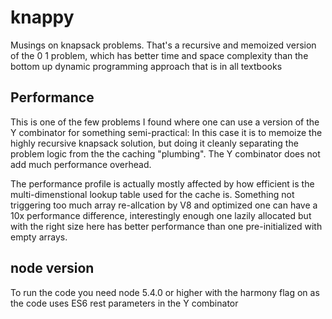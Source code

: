 # knappy
Musings on knapsack problems.
That's a recursive and memoized version of the 0 1 problem, which has better time and space complexity than the bottom up dynamic programming approach that is in all textbooks

## Performance
This is one of the few problems I found where one can use a version of the Y combinator for something semi-practical:
In this case it is to memoize the highly recursive knapsack solution, but doing it cleanly separating the problem logic from the the caching "plumbing".
The Y combinator does not add much performance overhead.

The performance profile is actually mostly affected by how efficient is the multi-dimenstional lookup table used for the cache is.
Something not triggering too much array re-allcation by V8 and optimized one can have a 10x performance difference, interestingly enough
one lazily allocated but with the right size here has better performance than one pre-initialized with empty arrays.

## node version
To run the code you need node 5.4.0 or higher with the harmony flag on as the code uses ES6 rest parameters in the Y combinator

